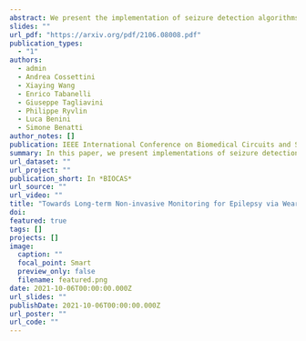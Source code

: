 ```yaml
---
abstract: We present the implementation of seizure detection algorithms based on a minimal number of EEG channels on a parallel ultra-low-power embedded platform. The analyses are based on the CHB-MIT dataset, and include explorations of different classification approaches (Support Vector Machines, Random Forest, Extra Trees, AdaBoost) and different pre/post-processing techniques to maximize sensitivity while guaranteeing no false alarms. We analyze global and subject-specific approaches, considering all 23-electrodes or only 4 temporal channels. For 8s window size and subject-specific approach, we report zero false positives and 100% sensitivity. These algorithms are parallelized and optimized for a parallel ultra-low power (PULP) platform, enabling 300h of continuous monitoring on a 300 mAh battery, in a wearable form factor and power budget. These results pave the way for the implementation of affordable, wearable, long-term epilepsy monitoring solutions with low false-positive rates and high sensitivity, meeting both patient and caregiver requirements.
slides: ""
url_pdf: "https://arxiv.org/pdf/2106.08008.pdf"
publication_types:
  - "1"
authors:
  - admin
  - Andrea Cossettini
  - Xiaying Wang
  - Enrico Tabanelli
  - Giuseppe Tagliavini
  - Philippe Ryvlin
  - Luca Benini
  - Simone Benatti
author_notes: []
publication: IEEE International Conference on Biomedical Circuits and Systems
summary: In this paper, we present implementations of seizure detection algorithms on a parallel ultra-low power platform.
url_dataset: ""
url_project: ""
publication_short: In *BIOCAS*
url_source: ""
url_video: ""
title: "Towards Long-term Non-invasive Monitoring for Epilepsy via Wearable EEG Devices"
doi: 
featured: true
tags: []
projects: []
image:
  caption: ""
  focal_point: Smart
  preview_only: false
  filename: featured.png
date: 2021-10-06T00:00:00.000Z
url_slides: ""
publishDate: 2021-10-06T00:00:00.000Z
url_poster: ""
url_code: ""
---
```

